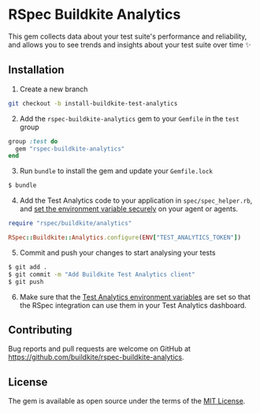 # RSpec Buildkite Analytics

This gem collects data about your test suite's performance and reliability, and allows you to see trends and insights about your test suite over time ✨

## Installation

1. Create a new branch

```sh
git checkout -b install-buildkite-test-analytics
```

2. Add the `rspec-buildkite-analytics` gem to your `Gemfile` in the `test` group

```ruby
group :test do
  gem "rspec-buildkite-analytics"
end
```

3. Run `bundle` to install the gem and update your `Gemfile.lock`

```sh
$ bundle
```

4. Add the Test Analytics code to your application in `spec/spec_helper.rb`, and [set the environment variable securely](https://buildkite.com/docs/pipelines/secrets) on your agent or agents.

```ruby
require "rspec/buildkite/analytics"

RSpec::Buildkite::Analytics.configure(ENV["TEST_ANALYTICS_TOKEN"])
```

5. Commit and push your changes to start analysing your tests

```sh
$ git add .
$ git commit -m "Add Buildkite Test Analytics client"
$ git push
```

6. Make sure that the [Test Analytics environment variables](https://buildkite.com/docs/test-analytics/integrations#integrating-with-rspec-environment-variables) are set so that the RSpec integration can use them in your Test Analytics dashboard.

## Contributing

Bug reports and pull requests are welcome on GitHub at https://github.com/buildkite/rspec-buildkite-analytics.

## License

The gem is available as open source under the terms of the [MIT License](https://opensource.org/licenses/MIT).
